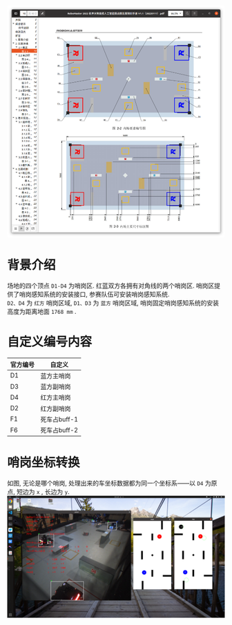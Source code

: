 ![Image text](内场编号.png)

# 背景介绍

场地的四个顶点 `D1-D4` 为哨岗区. 红蓝双方各拥有对角线的两个哨岗区. 哨岗区提供了哨岗感知系统的安装接口, 参赛队伍可安装哨岗感知系统.   
`D2、D4` 为 `红方` 哨岗区域, `D1、D3` 为 `蓝方` 哨岗区域, 哨岗固定哨岗感知系统的安装高度为距离地面 `1768 mm` .

# 自定义编号内容

|  官方编号   | 自定义  |
|  ----  | ----  |
|  D1 | 蓝方主哨岗 |
|  D3 | 蓝方副哨岗 |
|  D4 | 红方主哨岗 |
|  D2 | 红方副哨岗 |
|  F1 | 死车占buff-1 |
|  F6 | 死车占buff-2 |

# 哨岗坐标转换

如图, 无论是哪个哨岗, 处理出来的车坐标数据都为同一个坐标系——以 `D4` 为原点, 短边为 `x` , 长边为 `y`.
![Image text](哨岗坐标转换.png)
